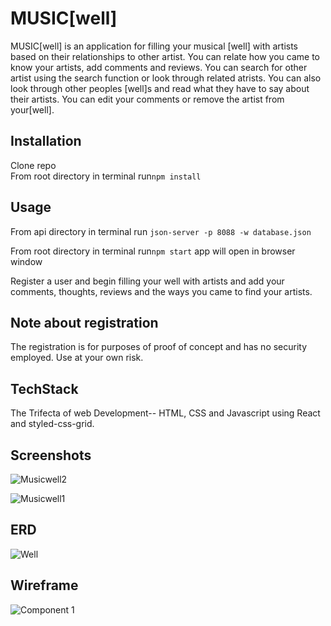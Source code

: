 

# MUSIC[well]

MUSIC[well] is an application for filling your musical [well] with artists based on their relationships to other artist. You can relate how you came to know your artists, add comments and reviews.
You can search for other artist using the search function or look through related atrists. You can also look through other peoples [well]s and read what they have to say about their artists. You can edit your comments or remove the artist from your[well]. 



## Installation

Clone repo<br />
From root directory in terminal run```npm install``` 








## Usage

From api directory in terminal run ```json-server -p 8088 -w database.json```

From root directory in terminal run```npm start``` app will open in browser window

Register a user and begin filling your well with artists and add your comments, thoughts, reviews and the ways you came to find your artists.

## Note about registration 

The registration is for purposes of proof of concept and has no security employed. Use at your own risk.  

## TechStack

The Trifecta of web Development-- HTML, CSS and Javascript using React and styled-css-grid.

## Screenshots 

![Musicwell2](https://user-images.githubusercontent.com/70447532/128564805-29c77322-7aad-44ab-ab71-fd2f572b32e4.png)

![Musicwell1](https://user-images.githubusercontent.com/70447532/128563819-a660d4ec-4e14-40ad-9ce9-e7c345e358d6.png)

## ERD
![Well](https://user-images.githubusercontent.com/70447532/118552996-543eb200-b725-11eb-8896-703bd881a0ea.png)

## Wireframe

![Component 1](https://user-images.githubusercontent.com/70447532/118554079-b1873300-b726-11eb-9230-270a5396dc36.png)



